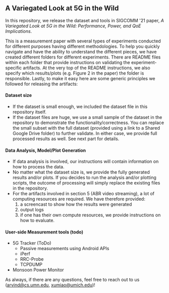 ## A Variegated Look at 5G in the Wild

In this repository, we release the dataset and tools in SIGCOMM '21 paper, *A Variegated Look at 5G in the Wild: Performance, Power, and QoE Implications*. 

This is a measurement paper with several types of experiments conducted for different purposes having different methodologies. To help you quickly navigate and have the ability to understand the different pieces, we have created different folders for different experiments. There are README files within each folder that provide instructions on validating the experiment-specific artifacts. At the very top of the README instructions, we also specify which results/plots (e.g. Figure 2 in the paper) the folder is responsible. Lastly, to make it easy here are some generic principles we followed for releasing the artifacts:

#### Dataset size
- If the dataset is small enough, we included the dataset file in this repository itself. 
- If the dataset files are huge, we use a small sample of the dataset in the repository to demonstrate the functionality/correctness. You can replace the small subset with the full dataset (provided using a link to a Shared Google Drive folder) to further validate. In either case, we provide full processed results as well. See next part for details. 


#### Data Analysis, Model/Plot Generation

- If data analysis is involved, our instructions will contain information on how to process the data. 
- No matter what the dataset size is, we provide the fully generated results and/or plots. If you decides to run the analysis and/or plotting scripts, the outcome of processing will simply replace the existing files in the repository.
- For the artifacts involved in section 5 (ABR video streaming), a lot of computing resources are required. We have therefore provided:
    1. a screencast to show how the results were generated
    2. output logs
    3. if one has their own compute resources, we provide instructions on how to evaluate.

#### User-side Measurement tools (todo)

- 5G Tracker (ToDo)
   - Passive measurements using Android APIs
   - iPerf
   - RRC-Probe 
   - TCPDUMP    
- Monsoon Power Monitor

As always, if there are any questions, feel free to reach out to us (<arvind@cs.umn.edu>, <xumiao@umich.edu>)! 